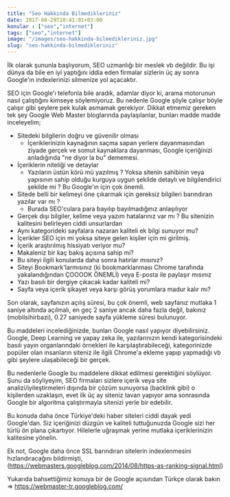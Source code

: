 ```yaml
---
title: "Seo Hakkında Bilmedikleriniz"
date: 2017-08-29T18:41:01+03:00
konular : ["seo","internet"]
tags: ["seo","internet"]
image: "/images/seo-hakkinda-bilmedikleriniz.jpg"
slug: "seo-hakkinda-bilmedikleriniz"
---
```


İlk olarak şununla başlıyorum, SEO uzmanlığı bir meslek vb değildir. Bu işi dünya da bile en iyi yaptığını iddia eden firmalar sizlerin üç ay sonra Google'ın indexlerinizi silmenize yol açacaktır. 

SEO için Google'ı telefonla bile aradık, adamlar diyor ki, arama motorunun nasıl çalıştığını kimseye söylemiyoruz. Bu nedenle Google şöyle çalışır böyle çalışır gibi şeylere pek kulak asmamak gerekiyor. Dikkat etmemiz gereken tek şey Google Web Master bloglarında paylaşılanlar, bunları madde madde inceleyelim; <br />

<ul>
<li>Sitedeki bilgilerin doğru ve güvenilir olması
    <ul>
        <li>İçeriklerinizin kaynağının saçma sapan yerlere dayanmasından ziyade gerçek ve somut kaynaklara dayanması, Google içeriğinizi anladığında "ne diyor la bu" dememesi.</li>
    </ul>
</li>
<li>
İçeriklerin niteliği ve detaylar
<ul>
<li>
Yazıların üstün körü mü yazılmış ? Yoksa sitenin sahibinin veya yapısının sahip olduğu kurguya uygun şekilde detaylı ve bilgilendirici şekilde mi ? Bu Google'ın için çok önemli.
</li>
</ul>
</li>

<li>
Sitede belli bir kelimeyi öne çıkarmak için gereksiz bilgileri barındıran yazılar var mı ?
<ul><li>Burada SEO'culara para bayılıp bayılmadığınız anlaşılıyor</li></ul>
</li>

<li>
Gerçek dışı bilgiler, kelime veya yazım hatalarınız var mı ? Bu sitenizin kalitesini belirleyen ciddi unsurlardan
</li>
<li>
Aynı kategorideki sayfalara nazaran kaliteli ek bilgi sunuyor mu?
</li>
<li>
İçerikler SEO için mi yoksa siteye gelen kişiler için mi girilmiş.
</li>
<li>
İçerik araştırılmış hissiyatı veriyor mu?
</li>
<li>
Makaleniz bir kaç bakış açısına sahip mi?
</li>
<li>
Bu siteyi ilgili konularda daha sonra hatırlar mısınız?
</li>
<li>
Siteyi Bookmark'larmısınız (ki bookmarklanması Chrome tarafında yakalandığından ÇOOOOK ÖNEMLİ) veya E-posta ile paylaşır mısınız
</li>
<li>
Yazı basılı bir dergiye çıkacak kadar kaliteli mi?
</li>
<li>
Sayfa veya içerik şikayet veya karşı görüş yorumlara madur kalır mı?
</li>
</ul>

Son olarak, sayfanızın açılış süresi, bu çok önemli, web sayfanız mutlaka 1 saniye altında açılmalı, en geç 2 saniye ancak daha fazla değil, bakınız (mobilsihirbazi), 0.27 saniyede sayfa yükleme süresi bulunuyor.

Bu maddeleri incelediğinizde, bunları Google nasıl yapıyor diyebilirsiniz. Google, Deep Learning ve yapay zeka ile, yazılarınızın kendi kategorisindeki basılı yayın organlarındaki örnekleri ile karşılaştırabileceği, kategorinizde popüler olan insanların siteniz ile ilgili Chrome'a ekleme yapıp yapmadığı vb gibi şeylere ulaşabileceği bir gerçek. 

Bu nedenlerle Google bu maddelere dikkat edilmesi gerektiğini söylüyor. Şunu da söyliyeyim, SEO firmaları sizlere içerik veya site analizi/iyileştirmeleri dışında bir çözüm sunuyorsa (backlink gibi) o kişilerden uzaklaşın, evet ilk üç ay siteniz tavan yapıyor ama sonrasında Google bir algoritma çalıştırmayla sitenizi yerle bir edebilir. 

Bu konuda daha önce Türkiye'deki haber siteleri ciddi dayak yedi Google'dan. Siz içeriğinizi düzgün ve kaliteli tuttuğunuzda Google sizi her türlü ön plana çıkartıyor. Hilelerle uğraşmak yerine mutlaka içeriklerinizin kalitesine yönelin. 

Ek not, Google daha önce SSL barındıran sitelerin indexlenmesini hızlandıracağını bildirmişti, (<a href="https://webmasters.googleblog.com/2014/08/https-as-ranking-signal.html" target="_blank">https://webmasters.googleblog.com/2014/08/https-as-ranking-signal.html</a>)

Yukarıda bahsettiğimiz konuya bir de Google açısından Türkçe olarak bakın => <a href="https://webmaster-tr.googleblog.com/" target="_blank">https://webmaster-tr.googleblog.com/</a>
